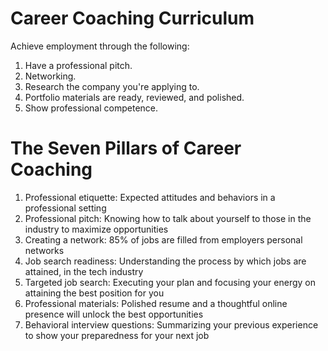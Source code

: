 # Career Coaching Curriculum

Achieve employment through the following:

1. Have a professional pitch.
2. Networking.
3. Research the company you're applying to.
4. Portfolio materials are ready, reviewed, and polished.
5. Show professional competence.

# The Seven Pillars of Career Coaching

1. Professional etiquette:
Expected attitudes and behaviors in a professional setting
2. Professional pitch:
Knowing how to talk about yourself to those in the industry to maximize opportunities
3. Creating a network:
85% of jobs are filled from employers personal networks
4. Job search readiness:
Understanding the process by which jobs are attained, in the tech industry
5. Targeted job search:
Executing your plan and focusing your energy on attaining the best position for you
6. Professional materials:
Polished resume and a thoughtful online presence will unlock the best opportunities
7. Behavioral interview questions:
Summarizing your previous experience to show your preparedness for your next job